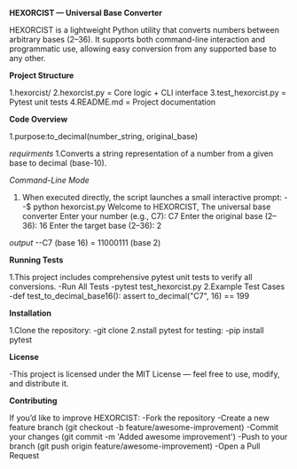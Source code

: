 **HEXORCIST — Universal Base Converter**

HEXORCIST is a lightweight Python utility that converts numbers between arbitrary bases (2–36). It supports both command-line interaction and programmatic use, allowing easy conversion from any supported base to any other.

**Project Structure**
  
  1.hexorcist/
  2.hexorcist.py = Core logic + CLI interface
  3.test_hexorcist.py = Pytest unit tests
  4.README.md = Project documentation

**Code Overview**
 
  1.purpose:to_decimal(number_string, original_base)
  
  *requirments*
  1.Converts a string representation of a number from a given base to decimal (base-10).

*Command-Line Mode*

1. When executed directly, the script launches a small interactive prompt:
    --$ python hexorcist.py
Welcome to HEXORCIST, The universal base converter
Enter your number (e.g., C7): C7
Enter the original base (2–36): 16
Enter the target base (2–36): 2

*output*
--C7 (base 16) = 11000111 (base 2)

**Running Tests**

1.This project includes comprehensive pytest unit tests to verify all conversions.
  -Run All Tests
    -pytest test_hexorcist.py
2.Example Test Cases
  -def test_to_decimal_base16():
    assert to_decimal("C7", 16) == 199

**Installation**

1.Clone the repository:
  -git clone
2.nstall pytest for testing:
  -pip install pytest

**License**

  -This project is licensed under the MIT License — feel free to use, modify, and distribute it.

**Contributing**

If you’d like to improve HEXORCIST:
  -Fork the repository
  -Create a new feature branch (git checkout -b feature/awesome-improvement)
  -Commit your changes (git commit -m 'Added awesome improvement')
  -Push to your branch (git push origin feature/awesome-improvement)
  -Open a Pull Request

  
  
